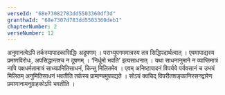 ```yaml
---
verseId: "68e73082783dd5503360df3d"
granthaId: "68e7307d783dd5503360deb1"
chapterNumber: 2
verseNumber: 12
---
```


अनुमानत्वेऽपि तर्कस्यापादकासिद्धिः अदूषणम्  । पराभ्युपगममात्रस्य तत्र सिद्धिपदार्थत्वात्  । एवमापाद्यस्य प्रमाणविरोधः, अपसिद्धान्तश्च न दूषणम् । ‘निर्धूमो भवति’ इत्यसाधनात् । यथा साधनानुमाने न व्याप्तिमात्रं नापि पक्षधर्मतामात्रं साध्यप्रमितिसाधनं, किन्तु मिलितमेव । एवम् अनिष्टापादनं विपर्यये पर्यवसानं च उभयं मिलितम् अनुमितिसाधनं भवतीति तर्कस्य प्रामाण्यमुपपद्यते । सोऽयं क्वचिद् विपरीतशङ्कानिरसनद्वारेण प्रमाणानामनुग्राहकोऽपि भवतीति ।
